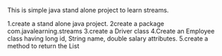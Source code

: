 This is simple java stand alone project to learn streams.

1.create a stand alone java project.
2create a package com.javalearning.streams
3.create a Driver class
4.Create an Employee class having long id, String name, 
double salary attributes.
5.create a method to return the List<Employee>

